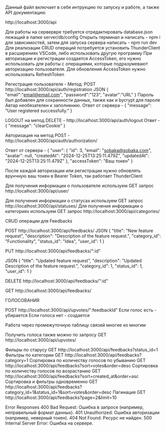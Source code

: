 Данный файл включает в себя интрукцию по запуску и работе,  а также API документацию 

http://localhost:3000/api

Для работы на сервервре требуется отредактировать database.json лежащий в папке server/db/config
Открыть терминал и написать - npm i для зависимостей, затем для запуска сервера написать - npm run dev
Для реализации CRUD операций потребуется установить ThunderClient в расширениях VSCode, либо использовать другую программу
При авторизации и регистрации создается AccessToken, его нужно использовать для работы с операциями, которые подразумевают авторизацию пользователя. Для обновления AccessToken нужно использовать RefreshToken 

Регистрация пользователя - Метод: POST http://localhost:3000/api/auth/registration
JSON {
    "email":"email@email.com",
    "password":"123",
    "avatar":"URL"
}
Пароль был добавлен для сохранности данных, также как и bycrypt для пароля
Автар необязателен к заполнению.
Ответ от сервера - 
{
  "message": "User registered successfully."
}

LOGOUT на метод DELETE - http://localhost:3000/api/auth/logout
Ответ - {
  "message": "clearCookie"
}

Авторизация на метод POST - http://localhost:3000/api/auth/authorization/

Ответ от сервера  - {
  "user": {
    "id": 3,
    "email": "sobaka@sobaka.com",
    "avatar": null,
    "createdAt": "2024-12-25T13:25:11.479Z",
    "updatedAt": "2024-12-25T13:25:11.479Z"
  },
  "accessToken": "Ваш токен"
}

После каждой авторизации или регистрации нужно обновлять врунчную ваш токен в Bearer Token, так работает ThunderClient

Для получения информации о пользователе используем GET запрос http://localhost:3000/api/user/

Для получения информации о статусах используем GET запрос http://localhost:3000/api/statuses/
Для получения информации о категориях используем GET запрос http://localhost:3000/api/categories/

CRUD операции для Feedbacks

POST http://localhost:3000/api/feedbacks/
JSON {
  "title": "New feature request",
  "description": "Description of the feature request.",
  "category_id": "Functionality",
  "status_id": "Idea",
  "user_id": 1
}

PUT http://localhost:3000/api/feedbacks/":id"

JSON {
   "title": "Updated feature request",
  "description": "Updated Description of the feature request.",
  "category_id": 1,
  "status_id": 1,
  "user_id": 1
}

DELETE http://localhost:3000/api/feedbacks/":id"

GET http://localhost:3000/api/feedbacks/

ГОЛОСОВАНИЯ 

POST http://localhost:3000/api/upvotes/":feedbackId"
Если голос есть - убирается
Если голоса нет - создается

Работа через промежуточную таблицу связей многие ко многим

Получить голоса также можно по запросу GET http://localhost:3000/api/upvotes/

Фильры по старусу GET http://localhost:3000/api/feedbacks?status_id=1
Фильтры по категории GET http://localhost:3000/api/feedbacks?category=1
Сортировка по количеству голосов по убыванию GET http://localhost:3000/api/feedbacks?sort=votes&order=desc
Сортировка по количеству голосов по возрастанию GET http://localhost:3000/api/feedbacks?sort=created_at&order=asc
Сортировка и фильтры одновременно GET http://localhost:3000/api/feedbacks?category_id=1&status_id=1&sort=votes&order=desc
Пагинация GET http://localhost:3000/api/feedbacks?page=2&limit=10

Error Responses
400 Bad Request: Ошибка в запросе (например, неправильный формат данных).
401 Unauthorized: Ошибка авторизации (например, неверный токен).
404 Not Found: Ресурс не найден.
500 Internal Server Error: Ошибка на сервере.